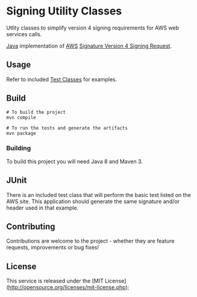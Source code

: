 # Signing Utility Classes

Utlity classes to simplify version 4 signing requirements for AWS web services calls.

[Java](https://www.oracle.com/java/) implementation of [AWS](https://aws.amazon.com) [Signature Version 4 Signing Request](http://docs.aws.amazon.com/general/latest/gr/sigv4_signing.html).

## Usage

Refer to included [Test Classes](https://github.com/boomiutils/BoomiUtility/tree/master/src/test/java/com/boomi) for examples.

## Build

```
# To build the project
mvn compile

# To run the tests and generate the artifacts
mvn package
```

### Building

To build this project you will need Java 8 and Maven 3.

## JUnit

There is an included test class that will perform the basic test listed on the AWS site. This application should generate the same signature and/or header used in that example.

## Contributing

Contributions are welcome to the project - whether they are feature requests, improvements or bug fixes!

## License

This service is released under the [MIT License] (http://opensource.org/licenses/mit-license.php);